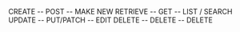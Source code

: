 CREATE -- POST -- MAKE NEW
RETRIEVE -- GET -- LIST / SEARCH
UPDATE -- PUT/PATCH -- EDIT
DELETE -- DELETE -- DELETE